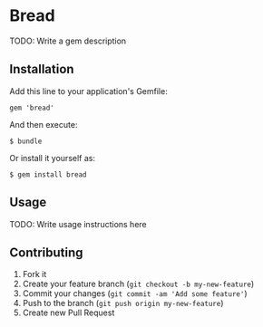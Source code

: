 # Bread

TODO: Write a gem description

## Installation

Add this line to your application's Gemfile:

    gem 'bread'

And then execute:

    $ bundle

Or install it yourself as:

    $ gem install bread

## Usage

TODO: Write usage instructions here

## Contributing

1. Fork it
2. Create your feature branch (`git checkout -b my-new-feature`)
3. Commit your changes (`git commit -am 'Add some feature'`)
4. Push to the branch (`git push origin my-new-feature`)
5. Create new Pull Request
